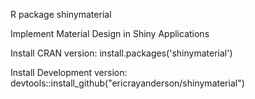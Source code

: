 R package shinymaterial

Implement Material Design in Shiny Applications

Install CRAN version: install.packages('shinymaterial')

Install Development version: devtools::install_github("ericrayanderson/shinymaterial")
